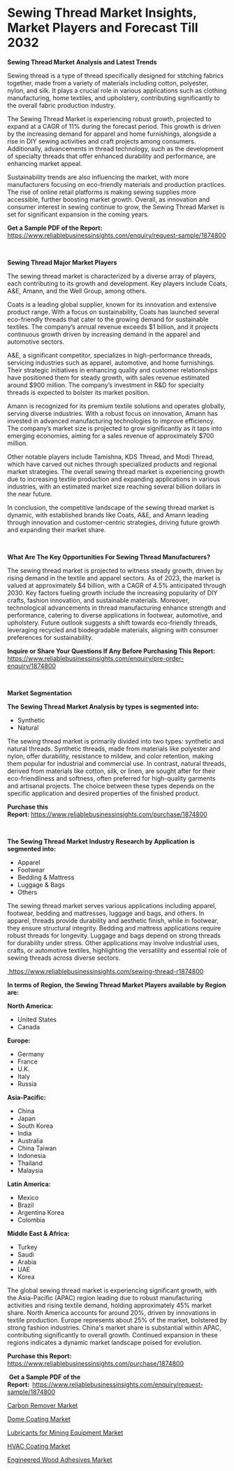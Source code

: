 <p><h1>Sewing Thread Market Insights, Market Players and Forecast Till 2032</h1></p><p><strong>Sewing Thread Market Analysis and Latest Trends</strong></p>
<p><p>Sewing thread is a type of thread specifically designed for stitching fabrics together, made from a variety of materials including cotton, polyester, nylon, and silk. It plays a crucial role in various applications such as clothing manufacturing, home textiles, and upholstery, contributing significantly to the overall fabric production industry. </p><p>The Sewing Thread Market is experiencing robust growth, projected to expand at a CAGR of 11% during the forecast period. This growth is driven by the increasing demand for apparel and home furnishings, alongside a rise in DIY sewing activities and craft projects among consumers. Additionally, advancements in thread technology, such as the development of specialty threads that offer enhanced durability and performance, are enhancing market appeal. </p><p>Sustainability trends are also influencing the market, with more manufacturers focusing on eco-friendly materials and production practices. The rise of online retail platforms is making sewing supplies more accessible, further boosting market growth. Overall, as innovation and consumer interest in sewing continue to grow, the Sewing Thread Market is set for significant expansion in the coming years.</p></p>
<p><strong>Get a Sample PDF of the Report:&nbsp;</strong> <a href="https://www.reliablebusinessinsights.com/enquiry/request-sample/1874800?utm_campaign=1117&utm_medium=2&utm_source=Github&utm_content=ia&utm_term=01042025&utm_id=sewing-thread">https://www.reliablebusinessinsights.com/enquiry/request-sample/1874800</a></p>
<p>&nbsp;</p>
<p><strong>Sewing Thread Major Market Players</strong></p>
<p><p>The sewing thread market is characterized by a diverse array of players, each contributing to its growth and development. Key players include Coats, A&E, Amann, and the Well Group, among others. </p><p>Coats is a leading global supplier, known for its innovation and extensive product range. With a focus on sustainability, Coats has launched several eco-friendly threads that cater to the growing demand for sustainable textiles. The company’s annual revenue exceeds $1 billion, and it projects continuous growth driven by increasing demand in the apparel and automotive sectors.</p><p>A&E, a significant competitor, specializes in high-performance threads, servicing industries such as apparel, automotive, and home furnishings. Their strategic initiatives in enhancing quality and customer relationships have positioned them for steady growth, with sales revenue estimated around $900 million. The company’s investment in R&D for specialty threads is expected to bolster its market position.</p><p>Amann is recognized for its premium textile solutions and operates globally, serving diverse industries. With a robust focus on innovation, Amann has invested in advanced manufacturing technologies to improve efficiency. The company’s market size is projected to grow significantly as it taps into emerging economies, aiming for a sales revenue of approximately $700 million.</p><p>Other notable players include Tamishna, KDS Thread, and Modi Thread, which have carved out niches through specialized products and regional market strategies. The overall sewing thread market is experiencing growth due to increasing textile production and expanding applications in various industries, with an estimated market size reaching several billion dollars in the near future.</p><p>In conclusion, the competitive landscape of the sewing thread market is dynamic, with established brands like Coats, A&E, and Amann leading through innovation and customer-centric strategies, driving future growth and expanding their market share.</p></p>
<p>&nbsp;</p>
<p><strong>What Are The Key Opportunities For Sewing Thread Manufacturers?</strong></p>
<p><p>The sewing thread market is projected to witness steady growth, driven by rising demand in the textile and apparel sectors. As of 2023, the market is valued at approximately $4 billion, with a CAGR of 4.5% anticipated through 2030. Key factors fueling growth include the increasing popularity of DIY crafts, fashion innovation, and sustainable materials. Moreover, technological advancements in thread manufacturing enhance strength and performance, catering to diverse applications in footwear, automotive, and upholstery. Future outlook suggests a shift towards eco-friendly threads, leveraging recycled and biodegradable materials, aligning with consumer preferences for sustainability.</p></p>
<p><strong>Inquire or Share Your Questions If Any Before Purchasing This Report:</strong> <a href="https://www.reliablebusinessinsights.com/enquiry/pre-order-enquiry/1874800?utm_campaign=1117&utm_medium=2&utm_source=Github&utm_content=ia&utm_term=01042025&utm_id=sewing-thread">https://www.reliablebusinessinsights.com/enquiry/pre-order-enquiry/1874800</a></p>
<p>&nbsp;</p>
<p><strong>Market Segmentation</strong></p>
<p><strong>The Sewing Thread Market Analysis by types is segmented into:</strong></p>
<p><ul><li>Synthetic</li><li>Natural</li></ul></p>
<p><p>The sewing thread market is primarily divided into two types: synthetic and natural threads. Synthetic threads, made from materials like polyester and nylon, offer durability, resistance to mildew, and color retention, making them popular for industrial and commercial use. In contrast, natural threads, derived from materials like cotton, silk, or linen, are sought after for their eco-friendliness and softness, often preferred for high-quality garments and artisanal projects. The choice between these types depends on the specific application and desired properties of the finished product.</p></p>
<p><strong>Purchase this Report:&nbsp;</strong><a href="https://www.reliablebusinessinsights.com/purchase/1874800?utm_campaign=1117&utm_medium=2&utm_source=Github&utm_content=ia&utm_term=01042025&utm_id=sewing-thread">https://www.reliablebusinessinsights.com/purchase/1874800</a></p>
<p>&nbsp;</p>
<p><strong>The Sewing Thread Market Industry Research by Application is segmented into:</strong></p>
<p><ul><li>Apparel</li><li>Footwear</li><li>Bedding & Mattress</li><li>Luggage & Bags</li><li>Others</li></ul></p>
<p><p>The sewing thread market serves various applications including apparel, footwear, bedding and mattresses, luggage and bags, and others. In apparel, threads provide durability and aesthetic finish, while in footwear, they ensure structural integrity. Bedding and mattress applications require robust threads for longevity. Luggage and bags depend on strong threads for durability under stress. Other applications may involve industrial uses, crafts, or automotive textiles, highlighting the versatility and essential role of sewing threads across diverse sectors.</p></p>
<p><a href="https://www.reliablebusinessinsights.com/sewing-thread-r1874800?utm_campaign=1117&utm_medium=2&utm_source=Github&utm_content=ia&utm_term=01042025&utm_id=sewing-thread">&nbsp;https://www.reliablebusinessinsights.com/sewing-thread-r1874800</a></p>
<p><strong>In terms of Region, the Sewing Thread Market Players available by Region are:</strong></p>
<p>
    <p> <strong> North America: </strong>
        <ul>
            <li>United States</li>
            <li>Canada</li>
        </ul>
        </p> 
    <p> <strong> Europe: </strong>
        <ul>
            <li>Germany</li>
            <li>France</li>
            <li>U.K.</li>
            <li>Italy</li>
            <li>Russia</li>
        </ul>
        </p> 
    <p> <strong> Asia-Pacific: </strong>
        <ul>
            <li>China</li>
            <li>Japan</li>
            <li>South Korea</li>
            <li>India</li>
            <li>Australia</li>
            <li>China Taiwan</li>
            <li>Indonesia</li>
            <li>Thailand</li>
            <li>Malaysia</li>
        </ul>
        </p> 
    <p> <strong> Latin America: </strong>
        <ul>
            <li>Mexico</li>
            <li>Brazil</li>
            <li>Argentina Korea</li>
            <li>Colombia</li>
        </ul>
        </p> 
    <p> <strong> Middle East & Africa: </strong>
        <ul>
            <li>Turkey</li>
            <li>Saudi</li>
            <li>Arabia</li>
            <li>UAE</li>
            <li>Korea</li>
        </ul>
    </p>
    </p>
<p><p>The global sewing thread market is experiencing significant growth, with the Asia-Pacific (APAC) region leading due to robust manufacturing activities and rising textile demand, holding approximately 45% market share. North America accounts for around 20%, driven by innovations in textile production. Europe represents about 25% of the market, bolstered by strong fashion industries. China's market share is substantial within APAC, contributing significantly to overall growth. Continued expansion in these regions indicates a dynamic market landscape poised for evolution.</p></p>
<p><strong>Purchase this Report: </strong><a href="https://www.reliablebusinessinsights.com/purchase/1874800?utm_campaign=1117&utm_medium=2&utm_source=Github&utm_content=ia&utm_term=01042025&utm_id=sewing-thread">https://www.reliablebusinessinsights.com/purchase/1874800</a></p>
<p>&nbsp;<strong>Get a Sample PDF of the Report:&nbsp;&nbsp;</strong><a href="https://www.reliablebusinessinsights.com/enquiry/request-sample/1874800?utm_campaign=1117&utm_medium=2&utm_source=Github&utm_content=ia&utm_term=01042025&utm_id=sewing-thread">https://www.reliablebusinessinsights.com/enquiry/request-sample/1874800</a></p>
<p><strong></strong></p>
<p><p><a href="https://github.com/jullselai/Market-Research-Report-List-1/blob/main/carbon-remover-market.md?utm_campaign=1117&utm_medium=2&utm_source=Github&utm_content=ia&utm_term=01042025&utm_id=sewing-thread">Carbon Remover Market</a></p><p><a href="https://github.com/kluviabolofo/Market-Research-Report-List-1/blob/main/dome-coating-market.md?utm_campaign=1117&utm_medium=2&utm_source=Github&utm_content=ia&utm_term=01042025&utm_id=sewing-thread">Dome Coating Market</a></p><p><a href="https://github.com/jaspartatin/Market-Research-Report-List-1/blob/main/lubricants-for-mining-equipment-market.md?utm_campaign=1117&utm_medium=2&utm_source=Github&utm_content=ia&utm_term=01042025&utm_id=sewing-thread">Lubricants for Mining Equipment Market</a></p><p><a href="https://github.com/alefermeivys/Market-Research-Report-List-1/blob/main/hvac-coating-market.md?utm_campaign=1117&utm_medium=2&utm_source=Github&utm_content=ia&utm_term=01042025&utm_id=sewing-thread">HVAC Coating Market</a></p><p><a href="https://github.com/toghojbeinta/Market-Research-Report-List-1/blob/main/engineered-wood-adhesives-market.md?utm_campaign=1117&utm_medium=2&utm_source=Github&utm_content=ia&utm_term=01042025&utm_id=sewing-thread">Engineered Wood Adhesives Market</a></p></p>